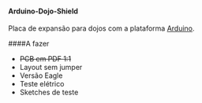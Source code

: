 #### Arduino-Dojo-Shield  
Placa de expansão para dojos com a plataforma [Arduino](http://arduino.cc/).

####A fazer
- ~~PCB em PDF 1:1~~
- Layout sem jumper
- Versão Eagle
- Teste elétrico
- Sketches de teste
